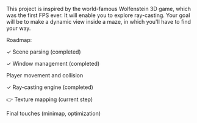This project is inspired by the world-famous Wolfenstein 3D game, which was the first FPS ever. It will enable you to explore ray-casting. Your goal will be to make a dynamic view inside a maze, in which you'll have to find your way.


Roadmap:

✓ Scene parsing (completed)

✓ Window management (completed)

Player movement and collision 

✓ Ray-casting engine (completed)

👉 Texture mapping (current step)

Final touches (minimap, optimization)
